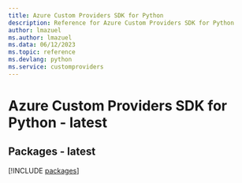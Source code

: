 ```yaml
---
title: Azure Custom Providers SDK for Python
description: Reference for Azure Custom Providers SDK for Python
author: lmazuel
ms.author: lmazuel
ms.data: 06/12/2023
ms.topic: reference
ms.devlang: python
ms.service: customproviders
---
```

# Azure Custom Providers SDK for Python - latest
## Packages - latest
[!INCLUDE [packages](custom-providers-index.md)]